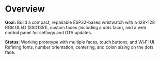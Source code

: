 # Overview

**Goal:** Build a compact, repairable ESP32-based wristwatch with a 128×128 RGB OLED (SSD1351), custom faces (including a *dots* face), and a web control panel for settings and OTA updates.

**Status:** Working prototype with multiple faces, touch buttons, and Wi‑Fi UI. Refining fonts, number orientation, centering, and colon sizing on the dots face.
